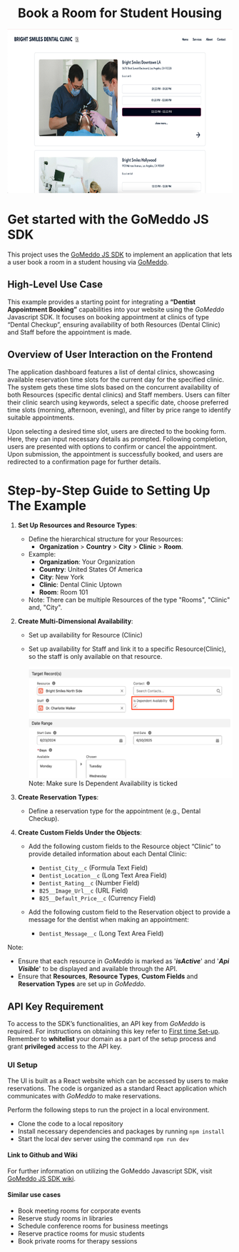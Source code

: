 <h1 align="center">Book a Room for Student Housing</h1>

<p align="center">
  <img src="./src/assets/dashboard.png" alt="Student Housing Dashboard" width="650" height="367">
</p>

# Get started with the GoMeddo JS SDK

This project uses the [GoMeddo JS SDK](https://github.com/gomeddo/js-sdk) to implement an application that lets a user book a room in a student housing via [GoMeddo](https://gomeddo.com).

<!--  WE HAVE TO WAIT TILL THE REPO IS PUBLIC
[![Deploy with Vercel](https://vercel.com/button)](https://vercel.com/new/clone?s=https%3A%2F%2Fgithub.com%2Fgomeddo%2FRoom-and-Facilities-bookings&showOptionalTeamCreation=false) -->
<!--
## Demo

You can find a demo [here](https://gomeddo-room-and-facilities-bookings.vercel.app). -->

## High-Level Use Case

This example provides a starting point for integrating a **“Dentist Appointment Booking”** capabilities into your website using the _GoMeddo_ Javascript SDK. It focuses on booking appointment at clinics of type “Dental Checkup”, ensuring availability of both Resources (Dental Clinic) and Staff before the appointment is made.

## Overview of User Interaction on the Frontend

The application dashboard features a list of dental clinics, showcasing available reservation time slots for the current day for the specified clinic. The system gets these time slots based on the concurrent availability of both Resources (specific dental clinics) and Staff members. Users can filter their clinic search using keywords, select a specific date, choose preferred time slots (morning, afternoon, evening), and filter by price range to identify suitable appointments.

Upon selecting a desired time slot, users are directed to the booking form. Here, they can input necessary details as prompted. Following completion, users are presented with options to confirm or cancel the appointment. Upon submission, the appointment is successfully booked, and users are redirected to a confirmation page for further details.

# Step-by-Step Guide to Setting Up The Example

1. **Set Up Resources and Resource Types**:

   - Define the hierarchical structure for your Resources:
     - **Organization** > **Country** > **City** > **Clinic** > **Room**.
   - Example:
     - **Organization**: Your Organization
     - **Country**: United States Of America
     - **City**: New York
     - **Clinic**: Dental Clinic Uptown
     - **Room**: Room 101
   - Note: There can be multiple Resources of the type "Rooms", "Clinic" and, "City".

2. **Create Multi-Dimensional Availability**:

   - Set up availability for Resource (Clinic)
   - Set up availability for Staff and link it to a specific Resource(Clinic), so the staff is only available on that resource.

        <p align="left">
         <img src="./src/assets/availability.png" width="500" height="250"> Note: Make sure Is Dependent Availability is ticked</p>

3. **Create Reservation Types**:

   - Define a reservation type for the appointment (e.g., Dental Checkup).

4. **Create Custom Fields Under the Objects**:

   - Add the following custom fields to the Resource object “Clinic” to provide detailed information about each Dental Clinic:

     - `Dentist_City__c` (Formula Text Field)
     - `Dentist_Location__c` (Long Text Area Field)
     - `Dentist_Rating__c` (Number Field)
     - `B25__Image_Url__c` (URL Field)
     - `B25__Default_Price__c` (Currency Field)

   - Add the following custom field to the Reservation object to provide a message for the dentist when making an appointment:

     - `Dentist_Message__c` (Long Text Area Field)

Note:

- Ensure that each resource in _GoMeddo_ is marked as '**_isActive_**' and '**_Api Visible_**' to be displayed and available through the API.
- Ensure that **Resources**, **Resource Types**, **Custom Fields** and **Reservation Types** are set up in _GoMeddo_. 

## API Key Requirement

To access to the SDK’s functionalities, an API key from _GoMeddo_ is required. For instructions on obtaining this key refer to [First time Set-up](https://gomeddo.atlassian.net/wiki/spaces/WID/pages/3353837569/First+time+Set-up). Remember to **whitelist** your domain as a part of the setup process and grant **privileged** access to the API key.

### UI Setup

The UI is built as a React website which can be accessed by users to make reservations. The code is organized as a standard React application which communicates with _GoMeddo_ to make reservations.

Perform the following steps to run the project in a local environment.

- Clone the code to a local repository
- Install necessary dependencies and packages by running `npm install`
- Start the local dev server using the command `npm run dev`

#### Link to Github and Wiki

For further information on utilizing the GoMeddo Javascript SDK, visit [GoMeddo JS SDK wiki](https://github.com/gomeddo/Room-and-Facilities-bookings).

#### Similar use cases

- Book meeting rooms for corporate events
- Reserve study rooms in libraries
- Schedule conference rooms for business meetings
- Reserve practice rooms for music students
- Book private rooms for therapy sessions
